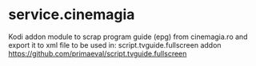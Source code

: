 # service.cinemagia

Kodi addon module to scrap program guide (epg) from cinemagia.ro and export it to xml file to be used in:
script.tvguide.fullscreen addon
https://github.com/primaeval/script.tvguide.fullscreen
